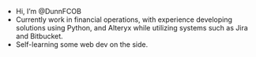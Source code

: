 - Hi, I’m @DunnFCOB
- Currently work in financial operations, with experience developing solutions using Python, and Alteryx while utilizing systems such as Jira and  Bitbucket.
- Self-learning some web dev on the side.

<!---
DunnFCOB/DunnFCOB is a ✨ special ✨ repository because its `README.md` (this file) appears on your GitHub profile.
You can click the Preview link to take a look at your changes.
--->
